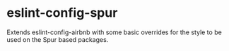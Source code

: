 # eslint-config-spur
Extends eslint-config-airbnb with some basic overrides for the style to be used on the Spur based packages.
